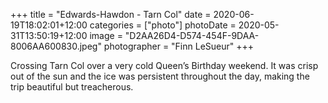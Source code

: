 +++
title = "Edwards-Hawdon - Tarn Col"
date = 2020-06-19T18:02:01+12:00
categories = ["photo"]
photoDate = 2020-05-31T13:50:19+12:00
image = "D2AA26D4-D574-454F-9DAA-8006AA600830.jpeg"
photographer = "Finn LeSueur"
+++

Crossing Tarn Col over a very cold Queen’s Birthday weekend. It was crisp out of the sun and the ice was persistent throughout the day, making the trip beautiful but treacherous.
